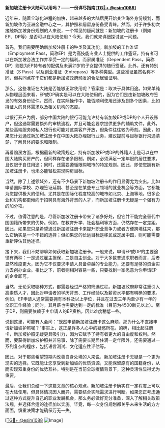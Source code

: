 **新加坡注册卡大陆可以用吗？——一份详尽指南[[TG💪+ @esim1088](https://t.me/s/esim1088)]**

近年来，随着全球化进程的加快，越来越多的大陆居民开始关注海外身份规划，而新加坡作为亚洲金融中心之一，其护照和居留身份备受青睐。然而，对于许多初次接触新加坡身份规划的人来说，一个常见的疑问就是：新加坡的注册卡（例如EP、DP等）是否可以在大陆使用？今天，我们就来详细探讨这一问题。

首先，我们需要明确新加坡注册卡的种类及其功能。新加坡的工作准证（Employment Pass，简称EP）是为高技能专业人士提供的工作签证，持有者可以在新加坡合法工作并享受一定的福利。而家属准证（Dependent Pass，简称DP）则是为EP持有者的配偶及未满21岁的子女提供的随行签证。此外，还有特别准证（S Pass）以及创业准证（Entrepass）等多种类型。这些准证虽然名称不同，但共同点在于它们都是新加坡政府颁发的合法居留证明。

那么，这些准证在大陆是否能够正常使用呢？答案是：取决于具体用途。如果单纯从物理层面来看，EP或DP确实是可以在大陆使用的，因为它们是由新加坡政府签发的有效身份证件。然而，在实际操作中，能否顺利使用还涉及到多个因素，比如持证人的具体需求以及相关机构的态度。

以银行开户为例，部分中国大陆的银行可能允许持有新加坡EP或DP的个人开设账户，但这通常需要额外的审核流程，并且可能会要求提供更多的辅助文件。此外，某些高端服务如私人银行也可能对这类客户开放，但条件往往较为苛刻。因此，如果您计划通过新加坡注册卡在中国大陆办理银行业务，建议提前与目标银行沟通清楚，了解具体的要求和限制。

再看购房方面，根据最新的政策规定，持有新加坡EP或DP的外籍人士是可以在中国大陆购买房产的，但同样存在诸多限制。例如，必须满足一定年限的居住要求，且仅限于自住用途；同时，还需要遵循限购城市的特定规则。因此，即使您拥有新加坡注册卡，也未必能轻松实现购房目标。

当然，除了上述领域外，还有不少场景下新加坡注册卡的作用显得尤为突出。比如申请国际学校、办理签证延期、甚至是在某些专业领域的就业机会等方面，它都能为您提供极大的便利。尤其是在国际化程度较高的城市如北京、上海等地，很多企业和机构都更倾向于招聘具有海外背景的人才，而新加坡注册卡无疑是一个强有力的加分项。

不过，值得注意的是，尽管新加坡注册卡带来了诸多好处，但它并不能完全替代中国国籍所带来的优势。例如，在教育升学、社会福利等方面，仍然存在一定差距。因此，如果您只是希望通过新加坡注册卡来提升职业竞争力或者方便跨境往来，那么它确实是一个不错的选择；但如果您的长远目标是移民或定居中国，则可能需要重新评估其他途径。

接下来，我们不妨聊聊如何获取新加坡注册卡。一般来说，申请EP或DP的主要途径有两种：一是通过雇主担保，二是自主创业。对于大多数普通求职者而言，后者显然难度更大，因为它不仅要求申请人具备卓越的专业能力，还要有足够的资金实力去创办企业。相比之下，前者则相对容易一些，只要找到一家愿意为你申请EP的企业即可。

当然，无论采取哪种方式，都需要经过严格的筛选过程。新加坡政府非常注重引入高素质人才，因此对申请者的学历背景、工作经验以及薪资水平都有明确的要求。例如，EP申请人通常需要拥有本科及以上学位，并且在过去三年内至少有一年的全职工作经验；同时，其月薪也需要达到一定的标准（目前为4500新元以上）。至于DP，则需要依赖于主申请人的EP资格，因此难度稍低一些。

说到这里，可能有人会问：“既然申请新加坡注册卡这么麻烦，那为什么不直接申请新加坡护照呢？”事实上，这正是许多人心中的疑惑所在。的确，相比起注册卡，新加坡护照无疑更具吸引力，因为它赋予了持有者更大的自由度和权利。然而，要获得新加坡护照并非易事，除了需要长期居住满一定年限外，还需要通过一系列复杂的程序，包括语言测试、文化适应性评估等。

因此，对于那些希望短期内改善自身处境的人来说，新加坡注册卡无疑是一个更为现实的选择。它既能让您享受到新加坡的优质资源，又能保留原有的国籍身份，从而实现双重身份的优势互补。特别是在当前全球疫情背景下，这种灵活性显得尤为重要。

最后，让我们总结一下这篇文章的核心观点。新加坡注册卡确实在一定程度上可以在大陆使用，但具体情况因人而异，需要结合实际需求进行判断。如果您正考虑通过这种方式提升自己的职业发展机会，那么务必做好充分准备，深入了解相关政策法规，并选择合适的途径加以实施。毕竟，每一次身份规划都关乎未来生活的方方面面，慎重决策才能确保万无一失。

[[TG💪+ @esim1088](https://t.me/s/esim1088) ![Image](https://i.postimg.cc/4NQfJmqS/Snipaste-2025-05-13-00-14-12.png)]